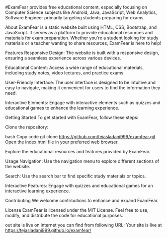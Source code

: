 #ExamFear provides free educational content, especially focusing on Computer Science subjects like Android, Java, JavaScript, Web Analytics, Software Engineer primarily targeting students preparing for exams.

About
ExamFear is a static website built using HTML, CSS, Bootstrap, and JavaScript. It serves as a platform to provide educational resources and materials for exam preparation. Whether you're a student looking for study materials or a teacher wanting to share resources, ExamFear is here to help!

Features
Responsive Design: The website is built with a responsive design, ensuring a seamless experience across various devices.

Educational Content: Access a wide range of educational materials, including study notes, video lectures, and practice exams.

User-Friendly Interface: The user interface is designed to be intuitive and easy to navigate, making it convenient for users to find the information they need.

Interactive Elements: Engage with interactive elements such as quizzes and educational games to enhance the learning experience.

Getting Started
To get started with ExamFear, follow these steps:

Clone the repository:

bash
Copy code
git clone https://github.com/tejasladani999/examfear.git
Open the index.html file in your preferred web browser.

Explore the educational resources and features provided by ExamFear.

Usage
Navigation: Use the navigation menu to explore different sections of the website.

Search: Use the search bar to find specific study materials or topics.

Interactive Features: Engage with quizzes and educational games for an interactive learning experience.

Contributing
We welcome contributions to enhance and expand ExamFear.

License
ExamFear is licensed under the MIT License. Feel free to use, modify, and distribute the code for educational purposes.

out site is live on internet you can find from following URL:
Your site is live at https://tejasladani999.github.io/examfear/
